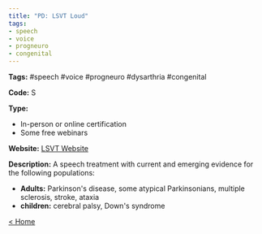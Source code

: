 ```yaml
---
title: "PD: LSVT Loud"
tags:
- speech
- voice
- progneuro
- congenital
---
```


<p><b>Tags:</b> #speech #voice #progneuro #dysarthria #congenital</p>
<p><b>Code:</b> S</p>
<p><b>Type:</b>
<ul type="disc">
<li>In-person or online certification</li>
<li>Some free webinars</li>
</ul>
</p>
<p><b>Website:</b>
<a href="https://www.lsvtglobal.com/LSVTLoud">LSVT Website</a></p>

<p><b>Description:</b>
A speech treatment with current and emerging evidence for the following populations:</p>

<p>


<ul type="disc">
	<li><b>Adults:</b> Parkinson's disease, some atypical Parkinsonians, multiple sclerosis, stroke, ataxia</li>
	<li><b>children:</b> cerebral palsy, Down's syndrome</li>
</ul>

</p>

<p><a href="https://speechiegoodies.github.io/CPD-Vault">&lt; Home</a></p>